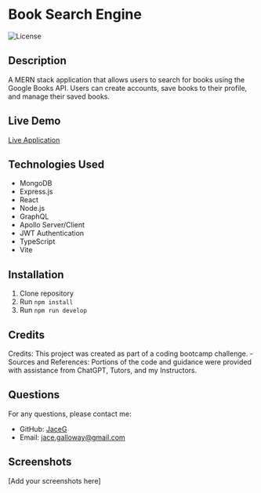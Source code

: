 # Book Search Engine

![License](https://img.shields.io/badge/License-MIT-blue.svg)

## Description
A MERN stack application that allows users to search for books using the Google Books API. Users can create accounts, save books to their profile, and manage their saved books.

## Live Demo
[Live Application](https://book-search-engine-ejds.onrender.com)

## Technologies Used
- MongoDB
- Express.js
- React
- Node.js
- GraphQL
- Apollo Server/Client
- JWT Authentication
- TypeScript
- Vite

## Installation
1. Clone repository
2. Run `npm install`
3. Run `npm run develop`

## Credits

Credits: This project was created as part of a coding bootcamp challenge. - Sources and References: Portions of the code and guidance were provided with assistance from ChatGPT, Tutors, and my Instructors.

## Questions
For any questions, please contact me:
- GitHub: [JaceG](https://github.com/JaceG)
- Email: jace.galloway@gmail.com

## Screenshots
[Add your screenshots here]


